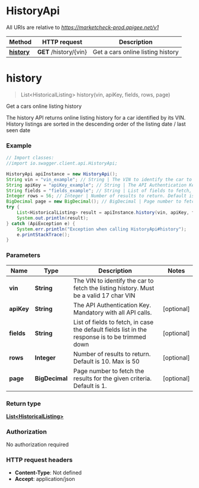 # HistoryApi

All URIs are relative to *https://marketcheck-prod.apigee.net/v1*

Method | HTTP request | Description
------------- | ------------- | -------------
[**history**](HistoryApi.md#history) | **GET** /history/{vin} | Get a cars online listing history


<a name="history"></a>
# **history**
> List&lt;HistoricalListing&gt; history(vin, apiKey, fields, rows, page)

Get a cars online listing history

The history API returns online listing history for a car identified by its VIN. History listings are sorted in the descending order of the listing date / last seen date

### Example
```java
// Import classes:
//import io.swagger.client.api.HistoryApi;

HistoryApi apiInstance = new HistoryApi();
String vin = "vin_example"; // String | The VIN to identify the car to fetch the listing history. Must be a valid 17 char VIN
String apiKey = "apiKey_example"; // String | The API Authentication Key. Mandatory with all API calls.
String fields = "fields_example"; // String | List of fields to fetch, in case the default fields list in the response is to be trimmed down
Integer rows = 56; // Integer | Number of results to return. Default is 10. Max is 50
BigDecimal page = new BigDecimal(); // BigDecimal | Page number to fetch the results for the given criteria. Default is 1.
try {
    List<HistoricalListing> result = apiInstance.history(vin, apiKey, fields, rows, page);
    System.out.println(result);
} catch (ApiException e) {
    System.err.println("Exception when calling HistoryApi#history");
    e.printStackTrace();
}
```

### Parameters

Name | Type | Description  | Notes
------------- | ------------- | ------------- | -------------
 **vin** | **String**| The VIN to identify the car to fetch the listing history. Must be a valid 17 char VIN |
 **apiKey** | **String**| The API Authentication Key. Mandatory with all API calls. | [optional]
 **fields** | **String**| List of fields to fetch, in case the default fields list in the response is to be trimmed down | [optional]
 **rows** | **Integer**| Number of results to return. Default is 10. Max is 50 | [optional]
 **page** | **BigDecimal**| Page number to fetch the results for the given criteria. Default is 1. | [optional]

### Return type

[**List&lt;HistoricalListing&gt;**](HistoricalListing.md)

### Authorization

No authorization required

### HTTP request headers

 - **Content-Type**: Not defined
 - **Accept**: application/json

